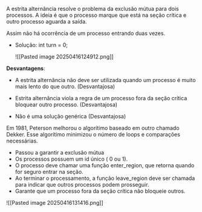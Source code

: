A estrita alternância resolve o problema da exclusão mútua para dois processos. A ideia é que o processo marque que está na seção crítica e outro processo aguarda a saída. 

Assim não há ocorrência de um processo entrando duas vezes.

- Solução: int turn = 0;

	![[Pasted image 20250416124912.png]]

**Desvantagens**:

- A estrita alternância não deve ser utilizada quando um processo é muito mais lento do que outro. (Desvantajosa)

- Estrita alternância viola a regra de um processo fora da seção crítica bloquear outro processo. (Desvantajosa)

- Não é uma solução genérica (Desvantajosa)

Em 1981, Peterson melhorou o algorítimo baseado em outro chamado Dekker. Esse algorítimo minimizou o número de loops e comparações necessárias.

- Passou a garantir a exclusão mútua
- Os processos possuem um id único ( 0 ou 1).
- O processo deve chamar uma função enter_region, que retorna quando for seguro entrar na seção.
- Ao terminar o processamento, a função leave_region deve ser chamada para indicar que outros processos podem prosseguir.
- Garante que um processo fora da seção crítica não bloqueie outros.

![[Pasted image 20250416131416.png]]
